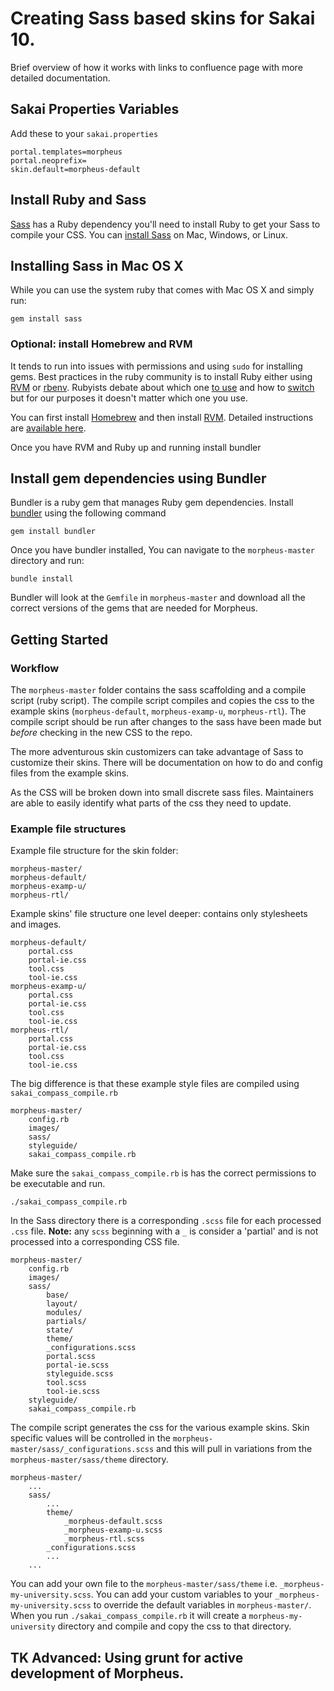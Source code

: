 # Creating Sass based skins for Sakai 10.

Brief overview of how it works with links to confluence page with more detailed documentation.

## Sakai Properties Variables

Add these to your `sakai.properties`

```   
portal.templates=morpheus
portal.neoprefix=
skin.default=morpheus-default
```  


## Install Ruby and Sass

[Sass](http://sass-lang.com/) has a Ruby dependency you'll need to install Ruby to get your Sass to compile your CSS. You can [install Sass](http://sass-lang.com/install) on Mac, Windows, or Linux.

## Installing Sass in Mac OS X
While you can use the system ruby that comes with Mac OS X and simply run:

```
gem install sass
```

### Optional: install Homebrew and RVM 
It tends to run into issues with permissions and using `sudo` for installing gems. Best practices in the ruby community is to install Ruby either using [RVM](https://rvm.io/) or [rbenv](https://github.com/sstephenson/rbenv). Rubyists debate about which one [to use](http://jonathan-jackson.net/rvm-and-rbenv) and how to [switch](http://edapx.com/2013/05/23/switching-from-rvm-to-rbenv/) but for our purposes it doesn't matter which one you use.

You can first install [Homebrew](http://brew.sh/) and then install [RVM](https://rvm.io/). Detailed instructions are [available here](http://www.interworks.com/blogs/ckaukis/2013/03/05/installing-ruby-200-rvm-and-homebrew-mac-os-x-108-mountain-lion). 

Once you have RVM and Ruby up and running install bundler

## Install gem dependencies using Bundler

Bundler is a ruby gem that manages Ruby gem dependencies. Install [bundler](http://bundler.io/) using the following command

```
gem install bundler
``` 

Once you have bundler installed, You can navigate to the `morpheus-master` directory and run:

```
bundle install
``` 

Bundler will look at the `Gemfile` in `morpheus-master` and download all the correct versions of the gems that are needed for Morpheus.

## Getting Started


### Workflow
The `morpheus-master` folder contains the sass scaffolding and a compile script (ruby script). The compile script compiles and copies the css to the example skins (`morpheus-default`, `morpheus-examp-u`, `morpheus-rtl`). The compile script should be run after changes to the sass have been made but _before_ checking in the new CSS to the repo.

The more adventurous skin customizers can take advantage of Sass to customize their skins. There will be documentation on how to do and config files from the example skins. 

As the CSS will be broken down into small discrete sass files. Maintainers are able to easily identify what parts of the css they need to update. 

### Example file structures
Example file structure for the skin folder:   

```
morpheus-master/  
morpheus-default/
morpheus-examp-u/  
morpheus-rtl/  
```

Example skins' file structure one level deeper: contains only stylesheets and images.

```   
morpheus-default/     
	portal.css      
	portal-ie.css        
	tool.css     
	tool-ie.css   
morpheus-examp-u/
	portal.css   
	portal-ie.css     
	tool.css   
	tool-ie.css  
morpheus-rtl/
	portal.css   
	portal-ie.css     
	tool.css   
	tool-ie.css  
```   

The big difference is that these example style files are compiled using `sakai_compass_compile.rb`
 
```   
morpheus-master/
	config.rb         
	images/
	sass/
	styleguide/
	sakai_compass_compile.rb     
```   

Make sure the `sakai_compass_compile.rb` is has the correct permissions to be executable and run. 

```
./sakai_compass_compile.rb
```

In the Sass directory there is a corresponding `.scss` file for each processed `.css` file. __Note:__ any `scss` beginning with a `_` is consider a 'partial' and is not processed into a corresponding CSS file. 

```   
morpheus-master/
	config.rb            
	images/
	sass/
		base/
		layout/
		modules/
		partials/
		state/
		theme/
		_configurations.scss
		portal.scss
		portal-ie.scss
		styleguide.scss
		tool.scss
		tool-ie.scss
	styleguide/
	sakai_compass_compile.rb
```

The compile script generates the css for the various example skins. Skin specific values will be controlled in the `morpheus-master/sass/_configurations.scss` and this will pull in variations from the `morpheus-master/sass/theme` directory.

```   
morpheus-master/
	...
	sass/
		...
		theme/
			_morpheus-default.scss
			_morpheus-examp-u.scss  
			_morpheus-rtl.scss	
		_configurations.scss
		...  
	...       
```

You can add your own file to the `morpheus-master/sass/theme` i.e. `_morpheus-my-university.scss`.  You can add your custom variables to your `_morpheus-my-university.scss` to override the default variables in `morpheus-master/`.
When you run `./sakai_compass_compile.rb` it  will create a `morpheus-my-university` directory and compile and copy the css to that directory.

## TK Advanced: Using grunt for active development of Morpheus. 

  


